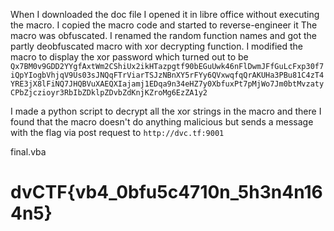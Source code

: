 When I downloaded the doc file I opened it in libre office without executing the macro. I copied the macro code and started to reverse-engineer it
The macro was obfuscated. I renamed the random function names and got the partly deobfuscated macro with xor decrypting function. I modified the macro to display the xor password
which turned out to be
`Qx7BM0v9GDD2YYgfAxtWm2CShiUx2ikHTazpgtf90bEGuUwk46nFlDwmJFfGuLcFxp30f7iQpYIogbVhjqV9Us03sJNQqFTrViarTSJzNBnXY5rFYy6QVxwqfqQrAKUHa3PBu81C4zT4YRE3jX8lFiNQ7JHQBVuXAEQXIajamj1EDqa9n34eHZ7y0XbfuxPt7pMjWo7Jm0btMvzatyCPbZjczioyr3RbIbZDklpZDvbZdKnjKZroMg6EzZA1y2`

I made a python script to decrypt all the xor strings in the macro and there I found that the macro doesn't do anything malicious but sends a message with the flag via post request to `http://dvc.tf:9001`

final.vba

# dvCTF{vb4_0bfu5c4710n_5h3n4n164n5}
